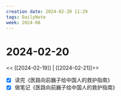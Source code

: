 ```yaml
---
creation date: 2024-02-20 11:29
tags: DailyNote
week: 2024-08
---
```


# 2024-02-20

<< [[2024-02-19]] | [[2024-02-21]]>>

- [x] 读完《医路向前巍子给中国人的救护指南》
- [x] 做笔记《医路向前巍子给中国人的救护指南》